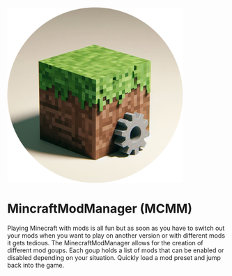<br><img src="https://github.com/EndMy5uffering/MCModManager/blob/main/images/MCMM_Icon.png?raw=true" width="80%"></img>

# MincraftModManager (MCMM)
Playing Minecraft with mods is all fun but as soon as you have to switch out your mods when you want to play on another version or with different mods it gets tedious. The MinecraftModManager allows for the creation of different mod goups. Each goup holds a list of mods that can be enabled or disabled depending on your situation. Quickly load a mod preset and jump back into the game.

